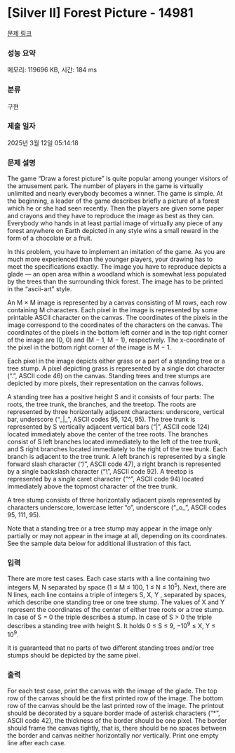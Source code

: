 # [Silver II] Forest Picture - 14981 

[문제 링크](https://www.acmicpc.net/problem/14981) 

### 성능 요약

메모리: 119696 KB, 시간: 184 ms

### 분류

구현

### 제출 일자

2025년 3월 12일 05:14:18

### 문제 설명

<p>The game “Draw a forest picture” is quite popular among younger visitors of the amusement park. The number of players in the game is virtually unlimited and nearly everybody becomes a winner. The game is simple. At the beginning, a leader of the game describes briefly a picture of a forest which he or she had seen recently. Then the players are given some paper and crayons and they have to reproduce the image as best as they can. Everybody who hands in at least partial image of virtually any piece of any forest anywhere on Earth depicted in any style wins a small reward in the form of a chocolate or a fruit.</p>

<p>In this problem, you have to implement an imitation of the game. As you are much more experienced than the younger players, your drawing has to meet the specifications exactly. The image you have to reproduce depicts a glade — an open area within a woodland which is somewhat less populated by the trees than the surrounding thick forest. The image has to be printed in the “ascii-art” style.</p>

<p>An M × M image is represented by a canvas consisting of M rows, each row containing M characters. Each pixel in the image is represented by some printable ASCII character on the canvas. The coordinates of the pixels in the image correspond to the coordinates of the characters on the canvas. The coordinates of the pixels in the bottom left corner and in the top right corner of the image are (0, 0) and (M − 1, M − 1), respectively. The x-coordinate of the pixel in the bottom right corner of the image is M − 1.</p>

<p>Each pixel in the image depicts either grass or a part of a standing tree or a tree stump. A pixel depicting grass is represented by a single dot character (“.”, ASCII code 46) on the canvas. Standing trees and tree stumps are depicted by more pixels, their representation on the canvas follows.</p>

<p>A standing tree has a positive height S and it consists of four parts: The roots, the tree trunk, the branches, and the treetop. The roots are represented by three horizontally adjacent characters: underscore, vertical bar, underscore (“_|_”, ASCII codes 95, 124, 95). The tree trunk is represented by S vertically adjacent vertical bars (“|”, ASCII code 124) located immediately above the center of the tree roots. The branches consist of S left branches located immediately to the left of the tree trunk, and S right branches located immediately to the right of the tree trunk. Each branch is adjacent to the tree trunk. A left branch is represented by a single forward slash character (“/”, ASCII code 47), a right branch is represented by a single backslash character (“\”, ASCII code 92). A treetop is represented by a single caret character (“^”, ASCII code 94) located immediately above the topmost character of the tree trunk.</p>

<p>A tree stump consists of three horizontally adjacent pixels represented by characters underscore, lowercase letter “o”, underscore (“_o_”, ASCII codes 95, 111, 95).</p>

<p>Note that a standing tree or a tree stump may appear in the image only partially or may not appear in the image at all, depending on its coordinates. See the sample data below for additional illustration of this fact.</p>

### 입력 

 <p>There are more test cases. Each case starts with a line containing two integers M, N separated by space (1 ≤ M ≤ 100, 1 ≤ N ≤ 10<sup>5</sup>). Next, there are N lines, each line contains a triple of integers S, X, Y , separated by spaces, which describe one standing tree or one tree stump. The values of X and Y represent the coordinates of the center of either tree roots or a tree stump. In case of S = 0 the triple describes a stump. In case of S > 0 the triple describes a standing tree with height S. It holds 0 ≤ S ≤ 9, −10<sup>9</sup> ≤ X, Y ≤ 10<sup>9</sup>.</p>

<p>It is guaranteed that no parts of two different standing trees and/or tree stumps should be depicted by the same pixel.</p>

### 출력 

 <p>For each test case, print the canvas with the image of the glade. The top row of the canvas should be the first printed row of the image. The bottom row of the canvas should be the last printed row of the image. The printout should be decorated by a square border made of asterisk characters (“*”, ASCII code 42), the thickness of the border should be one pixel. The border should frame the canvas tightly, that is, there should be no spaces between the border and canvas neither horizontally nor vertically. Print one empty line after each case.</p>


